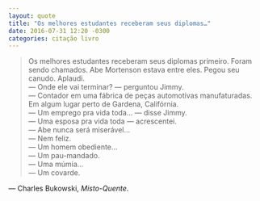 ```yaml
---
layout: quote
title: "Os melhores estudantes receberam seus diplomas…"
date: 2016-07-31 12:20 -0300
categories: citação livro
---
```

>Os melhores estudantes receberam seus diplomas primeiro. Foram sendo chamados. Abe Mortenson estava entre eles. Pegou seu canudo. Aplaudi.  
— Onde ele vai terminar? — perguntou Jimmy.  
— Contador em uma fábrica de peças automotivas manufaturadas. Em algum lugar perto de Gardena, Califórnia.  
— Um emprego pra vida toda… — disse Jimmy.  
— Uma esposa pra vida toda — acrescentei.  
— Abe nunca será miserável…  
— Nem feliz.  
— Um homem obediente…  
— Um pau-mandado.  
— Uma múmia…  
— Um covarde.

— Charles Bukowski, _Misto-Quente_.

